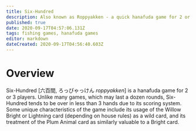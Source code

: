 ```yaml
---
title: Six-Hundred
description: Also known as Roppyakken - a quick hanafuda game for 2 or 3 players
published: true
date: 2020-09-17T04:57:06.131Z
tags: fishing games, hanafuda games
editor: markdown
dateCreated: 2020-09-17T04:56:40.603Z
---
```


# Overview
Six-Hundred [六百間, ろっぴゃっけん *roppyakken*] is a hanafuda game for 2 or 3 players. Unlike many games, which may last a dozen rounds, Six-Hundred tends to be over in less than 3 hands due to its scoring system. Some unique characteristics of the game include its usage of the Willow Bright or Lightning card (depending on house rules) as a wild card, and its treatment of the Plum Animal card as similarly valuable to a Bright card.